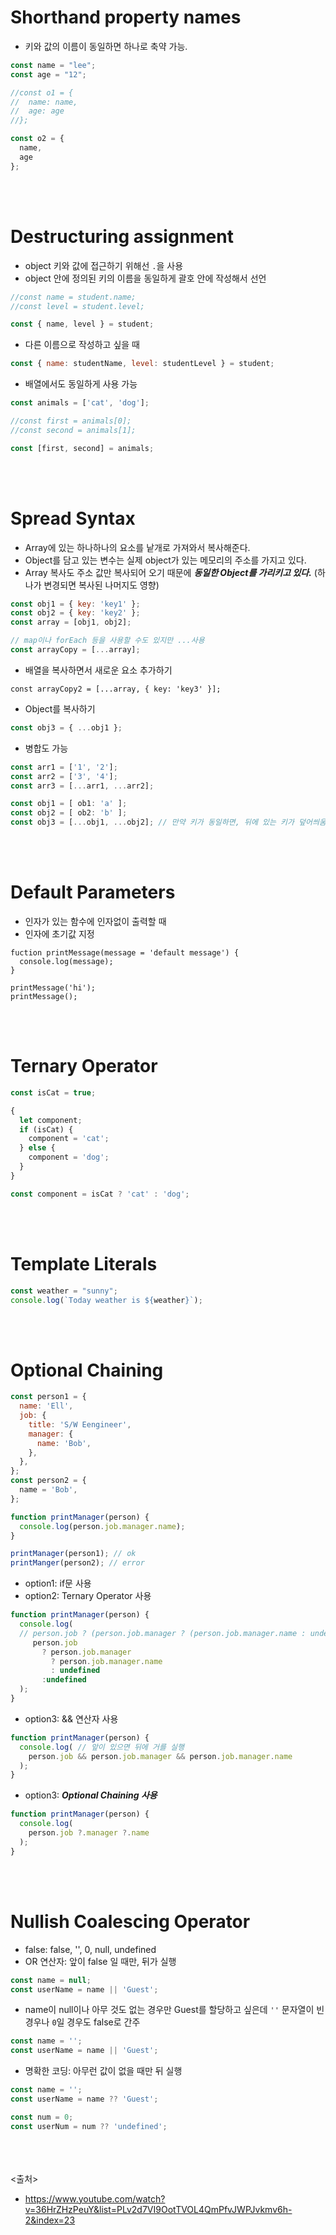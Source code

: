 # Shorthand property names
- 키와 값의 이름이 동일하면 하나로 축약 가능.

```javascript
const name = "lee";
const age = "12";

//const o1 = {
//  name: name,
//  age: age
//};

const o2 = {
  name,
  age
};
```

<br><br>

# Destructuring assignment
- object 키와 값에 접근하기 위해선 `.`을 사용
- object 안에 정의된 키의 이름을 동일하게 괄호 안에 작성해서 선언

```javascript
//const name = student.name;
//const level = student.level;

const { name, level } = student;
```

- 다른 이름으로 작성하고 싶을 때

```javascript
const { name: studentName, level: studentLevel } = student;
```

- 배열에서도 동일하게 사용 가능

```javascript
const animals = ['cat', 'dog'];

//const first = animals[0];
//const second = animals[1];

const [first, second] = animals;
```

<br><br>

# Spread Syntax
- Array에 있는 하나하나의 요소를 낱개로 가져와서 복사해준다. 
- Object를 담고 있는 변수는 실제 object가 있는 메모리의 주소를 가지고 있다.
- Array 복사도 주소 값만 복사되어 오기 때문에 ***동일한 Object를 가리키고 있다.*** (하나가 변경되면 복사된 나머지도 영향)

```js
const obj1 = { key: 'key1' };
const obj2 = { key: 'key2' };
const array = [obj1, obj2];

// map이나 forEach 등을 사용할 수도 있지만 ...사용
const arrayCopy = [...array];
```

- 배열을 복사하면서 새로운 요소 추가하기

```javscript
const arrayCopy2 = [...array, { key: 'key3' }];
```

- Object를 복사하기

```javascript
const obj3 = { ...obj1 };
```

- 병합도 가능
```javascript
const arr1 = ['1', '2'];
const arr2 = ['3', '4'];
const arr3 = [...arr1, ...arr2];

const obj1 = [ ob1: 'a' ];
const obj2 = [ ob2: 'b' ];
const obj3 = [...obj1, ...obj2]; // 만약 키가 동일하면, 뒤에 있는 키가 덮어씌움.
```

<br><br>

# Default Parameters
- 인자가 있는 함수에 인자없이 출력할 때
- 인자에 초기값 지정

```javacript
fuction printMessage(message = 'default message') {
  console.log(message);
}

printMessage('hi');
printMessage();
```

<br><br>

# Ternary Operator

```javascript
const isCat = true;

{
  let component;
  if (isCat) {
    component = 'cat';
  } else {
    component = 'dog';
  }
}
```

```javascript
const component = isCat ? 'cat' : 'dog';
```

<br><br>

# Template Literals

```javascript
const weather = "sunny";
console.log(`Today weather is ${weather}`);
```

<br><br>

# Optional Chaining

```javascript
const person1 = {
  name: 'Ell',
  job: {
    title: 'S/W Eengineer',
    manager: {
      name: 'Bob',
    },
  },
};
const person2 = {
  name = 'Bob',
};

function printManager(person) {
  console.log(person.job.manager.name);
}

printManager(person1); // ok
printManger(person2); // error
```

- option1: if문 사용
- option2: Ternary Operator 사용

```javascript
function printManager(person) {
  console.log(
  // person.job ? (person.job.manager ? (person.job.manager.name : undefined) :undefined )
     person.job
       ? person.job.manager
         ? person.job.manager.name 
         : undefined
       :undefined
  );
}
```

- option3: && 연산자 사용

```javascript
function printManager(person) {
  console.log( // 앞이 있으면 뒤에 거를 실행
    person.job && person.job.manager && person.job.manager.name
  );
}
```

- option3: ***Optional Chaining 사용***

```javascript
function printManager(person) {
  console.log(
    person.job ?.manager ?.name
  );
}
```
<br><br>

# Nullish Coalescing Operator
- false: false, '', 0, null, undefined
- OR 연산자: 앞이 false 일 때만, 뒤가 실행

```javascript
const name = null;
const userName = name || 'Guest';
```

- name이 null이나 아무 것도 없는 경우만 Guest를 할당하고 싶은데 `''` 문자열이 빈 경우나 `0`일 경우도 false로 간주

```javascript
const name = '';
const userName = name || 'Guest';
```

- 명확한 코딩: 아무런 값이 없을 때만 뒤 실행

```javascript
const name = '';
const userName = name ?? 'Guest';

const num = 0;
const userNum = num ?? 'undefined';
```


<br><br><br>
<출처>
- https://www.youtube.com/watch?v=36HrZHzPeuY&list=PLv2d7VI9OotTVOL4QmPfvJWPJvkmv6h-2&index=23
